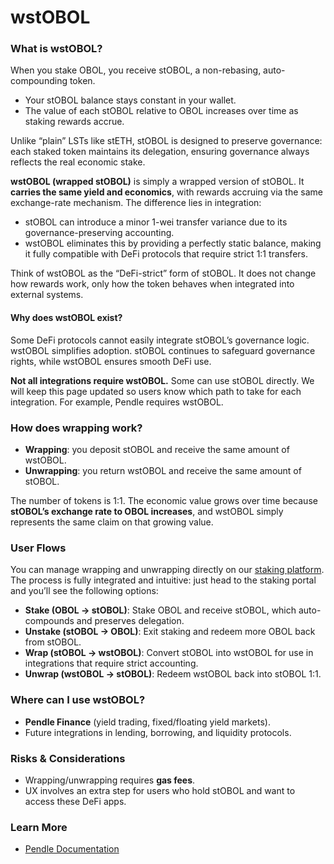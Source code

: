 # wstOBOL

### What is wstOBOL? <a href="#what-is-wstobol" id="what-is-wstobol"></a>

When you stake OBOL, you receive stOBOL, a non-rebasing, auto-compounding token.

* Your stOBOL balance stays constant in your wallet.
* The value of each stOBOL relative to OBOL increases over time as staking rewards accrue.

Unlike “plain” LSTs like stETH, stOBOL is designed to preserve governance: each staked token maintains its delegation, ensuring governance always reflects the real economic stake.

**wstOBOL (wrapped stOBOL)** is simply a wrapped version of stOBOL. It **carries the same yield and economics**, with rewards accruing via the same exchange-rate mechanism. The difference lies in integration:

* stOBOL can introduce a minor 1-wei transfer variance due to its governance-preserving accounting.
* wstOBOL eliminates this by providing a perfectly static balance, making it fully compatible with DeFi protocols that require strict 1:1 transfers.

Think of wstOBOL as the “DeFi-strict” form of stOBOL. It does not change how rewards work, only how the token behaves when integrated into external systems.

#### Why does wstOBOL exist? <a href="#why-does-wstobol-exist" id="why-does-wstobol-exist"></a>

Some DeFi protocols cannot easily integrate stOBOL’s governance logic. wstOBOL simplifies adoption. stOBOL continues to safeguard governance rights, while wstOBOL ensures smooth DeFi use.

**Not all integrations require wstOBOL.** Some can use stOBOL directly. We will keep this page updated so users know which path to take for each integration. For example, Pendle requires wstOBOL.

### How does wrapping work? <a href="#how-does-wrapping-work" id="how-does-wrapping-work"></a>

* **Wrapping**: you deposit stOBOL and receive the same amount of wstOBOL.
* **Unwrapping**: you return wstOBOL and receive the same amount of stOBOL.

The number of tokens is 1:1. The economic value grows over time because **stOBOL’s exchange rate to OBOL increases**, and wstOBOL simply represents the same claim on that growing value.

### User Flows <a href="#user-flows" id="user-flows"></a>

You can manage wrapping and unwrapping directly on our [staking platform](https://vote.obol.org/dao/token/wrap). The process is fully integrated and intuitive: just head to the staking portal and you’ll see the following options:

* **Stake (OBOL → stOBOL)**: Stake OBOL and receive stOBOL, which auto-compounds and preserves delegation.
* **Unstake (stOBOL → OBOL)**: Exit staking and redeem more OBOL back from stOBOL.
* **Wrap (stOBOL → wstOBOL)**: Convert stOBOL into wstOBOL for use in integrations that require strict accounting.
* **Unwrap (wstOBOL → stOBOL)**: Redeem wstOBOL back into stOBOL 1:1.

### Where can I use wstOBOL? <a href="#where-can-i-use-wstobol" id="where-can-i-use-wstobol"></a>

* **Pendle Finance** (yield trading, fixed/floating yield markets).
* Future integrations in lending, borrowing, and liquidity protocols.

### Risks & Considerations <a href="#risks-and-considerations" id="risks-and-considerations"></a>

* Wrapping/unwrapping requires **gas fees**.
* UX involves an extra step for users who hold stOBOL and want to access these DeFi apps.

### Learn More <a href="#learn-more" id="learn-more"></a>

* [Pendle Documentation](https://pendle.gitbook.io/)
